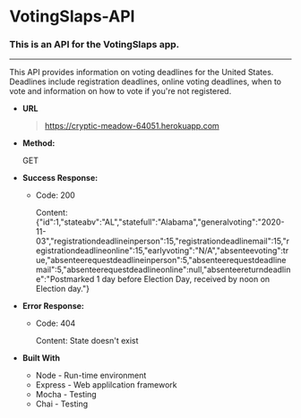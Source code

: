 # VotingSlaps-API

### This is an API for the VotingSlaps app.
---
This API provides information on voting deadlines for the United States. Deadlines include registration deadlines, online voting deadlines, when to vote and information on how to vote if you're not registered. 

- **URL**
  > <https://cryptic-meadow-64051.herokuapp.com>

- **Method:**
  
  GET

- **Success Response:**
  - Code: 200
    
    Content: {"id":1,"stateabv":"AL","statefull":"Alabama","generalvoting":"2020-11-03","registrationdeadlineinperson":15,"registrationdeadlinemail":15,"registrationdeadlineonline":15,"earlyvoting":"N/A","absenteevoting":true,"absenteerequestdeadlineinperson":5,"absenteerequestdeadlinemail":5,"absenteerequestdeadlineonline":null,"absenteereturndeadline":"Postmarked 1 day before Election Day, received by noon on Election day."}
  
- **Error Response:**
  - Code: 404
    
    Content: State doesn't exist

- **Built With**
  - Node - Run-time environment
  - Express - Web applilcation framework
  - Mocha - Testing
  - Chai - Testing